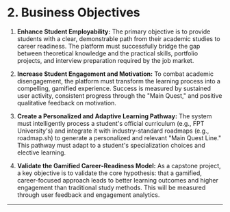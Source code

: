 # 2. Business Objectives

1.  **Enhance Student Employability:** The primary objective is to provide students with a clear, demonstrable path from their academic studies to career readiness. The platform must successfully bridge the gap between theoretical knowledge and the practical skills, portfolio projects, and interview preparation required by the job market.

2.  **Increase Student Engagement and Motivation:** To combat academic disengagement, the platform must transform the learning process into a compelling, gamified experience. Success is measured by sustained user activity, consistent progress through the "Main Quest," and positive qualitative feedback on motivation.

3.  **Create a Personalized and Adaptive Learning Pathway:** The system must intelligently process a student's official curriculum (e.g., FPT University's) and integrate it with industry-standard roadmaps (e.g., roadmap.sh) to generate a personalized and relevant "Main Quest Line." This pathway must adapt to a student's specialization choices and elective learning.

4.  **Validate the Gamified Career-Readiness Model:** As a capstone project, a key objective is to validate the core hypothesis: that a gamified, career-focused approach leads to better learning outcomes and higher engagement than traditional study methods. This will be measured through user feedback and engagement analytics.

---
